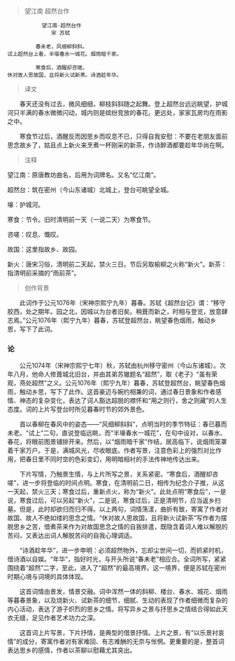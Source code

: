 > 望江南 超然台作

	           望江南·超然台作
	              宋 苏轼
	
	         春未老，风细柳斜斜。
	试上超然台上看，半壕春水一城花。烟雨暗千家。

	         寒食后，酒醒却咨嗟。
	休对故人思故国，且将新火试新茶。诗酒趁年华。   

> 译文

　　春天还没有过去，微风细细，柳枝斜斜随之起舞。登上超然台远远眺望，护城河只半满的春水微微闪动，城内则是缤纷竞放的春花。更远处，家家瓦房均在雨影之中。

　　寒食节过后，酒醒反而因思乡而叹息不已，只得自我安慰：不要在老朋友面前思念故乡了，姑且点上新火来烹煮一杯刚采的新茶，作诗醉酒都要趁年华尚在啊。

> 注释

望江南：原唐教坊曲名，后用为词牌名。又名“忆江南”。

超然台：筑在密州（今山东诸城）北城上，登台可眺望全城。

壕：护城河。

寒食：节令。旧时清明前一天（一说二天）为寒食节。

咨嗟：叹息、慨叹。

故国：这里指故乡、故园。

新火：唐宋习俗，清明前二天起，禁火三日。节后另取榆柳之火称“新火”。新茶：指清明前采摘的“雨前茶”。



> 创作背景

　　此词作于公元1076年（宋神宗熙宁九年）暮春。苏轼《超然台记》谓：“移守胶西，处之期年。园之北，因城以为台者旧矣。稍葺而新之，时相与登览，放意肆志焉。”公元1076年（熙宁九年）暮春，苏轼登超然台，眺望春色烟雨，触动乡思，写下了此词。



### 论

　　公元1074年（宋神宗熙宁七年）秋，苏轼由杭州移守密州（今山东诸城）。次年八月，他命人修葺城北旧台，并由其弟苏辙题名“超然”，取《老子》“虽有荣观，燕处超然”之义。公元1076年（熙宁九年）暮春，苏轼登超然台，眺望春色烟雨，触动乡思，写下了此作。这首豪迈与婉约相兼的词，通过春日景象和作者感情、神态的复杂变化，表达了词人豁达超脱的襟怀和“用之则行，舍之则藏”的人生态度。词的上片写登台时所见暮春时节的郊外景色。

　　首以春柳在春风中的姿态——“风细柳斜斜”，点明当时的季节特征：春已暮而未老。“试上”二句，直说登临远眺，而“半壕春水一城花”，在句中设对，以春水、春花，将眼前图景铺排开来。然后，以“烟雨暗千家”作结，居高临下，说烟雨笼罩着千家万户。于是，满城风光，尽收眼底。作者写景，注意色彩上的强烈对比作用，把春日里不同时空的色彩变幻，用明暗相衬的手法传神地传达出来。

　　下片写情，乃触景生情，与上片所写之景，关系紧密。“寒食后，酒醒却咨嗟”，进一步将登临的时间点明。寒食，在清明前二日，相传为纪念介子推，从这一天起，禁火三天；寒食过后，重新点火，称为“新火”。此处点明“寒食后”，一是说，寒食过后，可以另起“新火”，二是说，寒食过后，正是清明节，应当返乡扫墓。但是，此时却欲归而归不得。以上两句，词情荡漾，曲折有致，寄寓了作者对故国、故人不绝如缕的思念之情。“休对故人思故国，且将新火试新茶”写作者为摆脱思乡之苦，借煮茶来作为对故国思念之情的自我排遣，既隐含着词人难以解脱的苦闷，又表达出词人解脱苦闷的自我心理调适。

　　“诗酒趁年华”，进一步申明：必须超然物外，忘却尘世间一切，而抓紧时机，借诗酒以自娱。“年华”，指好时光，与开头所说“春未老”相应合。全词所写，紧紧围绕着“超然”二字，至此，进入了“超然”的最高境界。这一境界，便是苏轼在密州时期心境与词境的具体体现。

　　这首词情由景发，情景交融。词中浑然一体的斜柳、楼台、春水、城花、烟雨等暮春景象，以及烧新火、试新茶的细节，细腻、生动的表现了作者细微而复杂的内心活动，表达了游子炽烈的思乡之情。将写异乡之景与抒思乡之情结合得如此天衣无缝，足见作者艺术功力之深。

　　这首词上片写景，下片抒情，是典型的借景抒情。上片之景，有“以乐景衬哀情”的成分，寄寓作者对有家难回、有志难酬的无奈与怅惘。更重要的是，整首词表达思乡的感情，作者以茶聊以慰藉尤其突出。